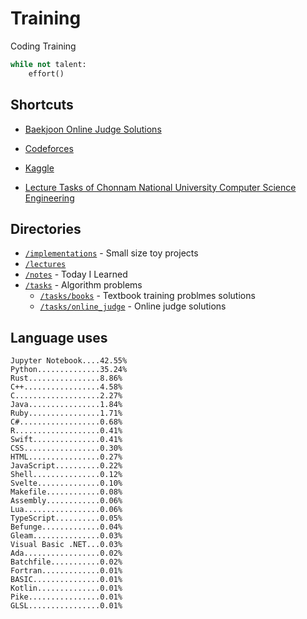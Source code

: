# Training
Coding Training

```python
while not talent:
    effort()
```

## Shortcuts
* [Baekjoon Online Judge Solutions](./tasks/online_judge/baekjoon/)
* [Codeforces](./tasks/competitive/codeforces/)
* [Kaggle](./tasks/competitive/kaggle)

* [Lecture Tasks of Chonnam National University Computer Science Engineering](./lectures/jnu/)

## Directories
* [`/implementations`](./implementations/) - Small size toy projects
* [`/lectures`](./lectures/)
* [`/notes`](./notes/) - Today I Learned
* [`/tasks`](./tasks/) - Algorithm problems
  * [`/tasks/books`](./tasks/books/) - Textbook training problmes solutions
  * [`/tasks/online_judge`](./tasks/online_judge/) - Online judge solutions

## Language uses
```
Jupyter Notebook....42.55%
Python..............35.24%
Rust................8.86%
C++.................4.58%
C...................2.27%
Java................1.84%
Ruby................1.71%
C#..................0.68%
R...................0.41%
Swift...............0.41%
CSS.................0.30%
HTML................0.27%
JavaScript..........0.22%
Shell...............0.12%
Svelte..............0.10%
Makefile............0.08%
Assembly............0.06%
Lua.................0.06%
TypeScript..........0.05%
Befunge.............0.04%
Gleam...............0.03%
Visual Basic .NET...0.03%
Ada.................0.02%
Batchfile...........0.02%
Fortran.............0.01%
BASIC...............0.01%
Kotlin..............0.01%
Pike................0.01%
GLSL................0.01%
```
